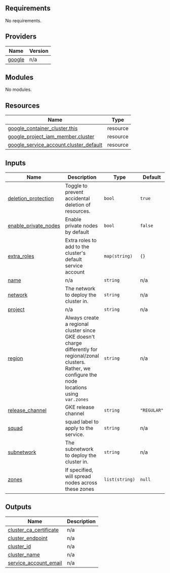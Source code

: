 <!-- BEGIN_TF_DOCS -->
## Requirements

No requirements.

## Providers

| Name | Version |
|------|---------|
| <a name="provider_google"></a> [google](#provider\_google) | n/a |

## Modules

No modules.

## Resources

| Name | Type |
|------|------|
| [google_container_cluster.this](https://registry.terraform.io/providers/hashicorp/google/latest/docs/resources/container_cluster) | resource |
| [google_project_iam_member.cluster](https://registry.terraform.io/providers/hashicorp/google/latest/docs/resources/project_iam_member) | resource |
| [google_service_account.cluster_default](https://registry.terraform.io/providers/hashicorp/google/latest/docs/resources/service_account) | resource |

## Inputs

| Name | Description | Type | Default | Required |
|------|-------------|------|---------|:--------:|
| <a name="input_deletion_protection"></a> [deletion\_protection](#input\_deletion\_protection) | Toggle to prevent accidental deletion of resources. | `bool` | `true` | no |
| <a name="input_enable_private_nodes"></a> [enable\_private\_nodes](#input\_enable\_private\_nodes) | Enable private nodes by default | `bool` | `false` | no |
| <a name="input_extra_roles"></a> [extra\_roles](#input\_extra\_roles) | Extra roles to add to the cluster's default service account | `map(string)` | `{}` | no |
| <a name="input_name"></a> [name](#input\_name) | n/a | `string` | n/a | yes |
| <a name="input_network"></a> [network](#input\_network) | The network to deploy the cluster in. | `string` | n/a | yes |
| <a name="input_project"></a> [project](#input\_project) | n/a | `string` | n/a | yes |
| <a name="input_region"></a> [region](#input\_region) | Always create a regional cluster since GKE doesn't charge differently for regional/zonal clusters. Rather, we configure the node locations using `var.zones` | `string` | n/a | yes |
| <a name="input_release_channel"></a> [release\_channel](#input\_release\_channel) | GKE release channel | `string` | `"REGULAR"` | no |
| <a name="input_squad"></a> [squad](#input\_squad) | squad label to apply to the service. | `string` | n/a | yes |
| <a name="input_subnetwork"></a> [subnetwork](#input\_subnetwork) | The subnetwork to deploy the cluster in. | `string` | n/a | yes |
| <a name="input_zones"></a> [zones](#input\_zones) | If specified, will spread nodes across these zones | `list(string)` | `null` | no |

## Outputs

| Name | Description |
|------|-------------|
| <a name="output_cluster_ca_certificate"></a> [cluster\_ca\_certificate](#output\_cluster\_ca\_certificate) | n/a |
| <a name="output_cluster_endpoint"></a> [cluster\_endpoint](#output\_cluster\_endpoint) | n/a |
| <a name="output_cluster_id"></a> [cluster\_id](#output\_cluster\_id) | n/a |
| <a name="output_cluster_name"></a> [cluster\_name](#output\_cluster\_name) | n/a |
| <a name="output_service_account_email"></a> [service\_account\_email](#output\_service\_account\_email) | n/a |
<!-- END_TF_DOCS -->
